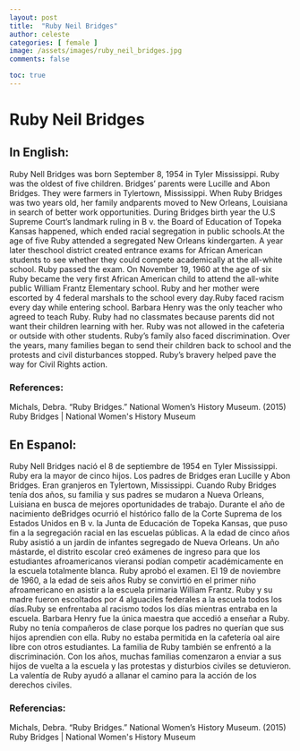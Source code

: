 ```yaml
---
layout: post
title:  "Ruby Neil Bridges"
author: celeste
categories: [ female ]
image: /assets/images/ruby_neil_bridges.jpg
comments: false

toc: true
---
```

<!-- English Section -->
# Ruby Neil Bridges

## In English: 
Ruby Nell Bridges was born September 8, 1954 in Tyler Mississippi. Ruby was the oldest of five children. Bridges’ parents were Lucille and Abon Bridges. They were farmers in Tylertown, Mississippi. When Ruby Bridges was two years old, her family andparents moved to New Orleans, Louisiana in search of better work opportunities. During Bridges birth year the U.S Supreme Court’s landmark ruling in B v. the Board of Education of Topeka Kansas happened, which ended racial segregation in public schools.At the age of five Ruby attended a segregated New Orleans kindergarten. A year later theschool district created entrance exams for African American students to see whether they could compete academically at the all-white school. Ruby passed the exam. On November 19, 1960 at the age of six Ruby became the very first African American child to attend the all-white public William Frantz Elementary school. Ruby and her mother were escorted by 4 federal marshals to the school every day.Ruby faced racism every day while entering school. Barbara Henry was the only teacher who agreed to teach Ruby. Ruby had no classmates because parents did not want their children learning with her. Ruby was not allowed in the cafeteria or outside with other students. Ruby’s family also faced discrimination. Over the years, many families began to send their children back to school and the protests and civil disturbances stopped. Ruby’s bravery helped pave the way for Civil Rights action.

### References:
Michals, Debra. “Ruby Bridges.” National Women’s History Museum. (2015) Ruby Bridges | National Women's History Museum

<!-- Spanish Section -->
## En Espanol: 
Ruby Nell Bridges nació el 8 de septiembre de 1954 en Tyler Mississippi. Ruby era la mayor de cinco hijos. Los padres de Bridges eran Lucille y Abon Bridges. Eran granjeros en Tylertown, Mississippi. Cuando Ruby Bridges tenía dos años, su familia y sus padres se mudaron a Nueva Orleans, Luisiana en busca de mejores oportunidades de trabajo. Durante el año de nacimiento deBridges ocurrió el histórico fallo de la Corte Suprema de los Estados Unidos en B v. la Junta de Educación de Topeka Kansas, que puso fin a la segregación racial en las escuelas públicas. A la edad de cinco años Ruby asistió a un jardín de infantes segregado de Nueva Orleans. Un año mástarde, el distrito escolar creó exámenes de ingreso para que los estudiantes afroamericanos vieransi podían competir académicamente en la escuela totalmente blanca. Ruby aprobó el examen. El 19 de noviembre de 1960, a la edad de seis años Ruby se convirtió en el primer niño afroamericano en asistir a la escuela primaria William Frantz. Ruby y su madre fueron escoltados por 4 alguaciles federales a la escuela todos los días.Ruby se enfrentaba al racismo todos los días mientras entraba en la escuela. Barbara Henry fue la única maestra que accedió a enseñar a Ruby. Ruby no tenía compañeros de clase porque los padres no querían que sus hijos aprendien con ella. Ruby no estaba permitida en la cafetería oal aire libre con otros estudiantes. La familia de Ruby también se enfrentó a la discriminación. Con los años, muchas familias comenzaron a enviar a sus hijos de vuelta a la escuela y las protestas y disturbios civiles se detuvieron. La valentía de Ruby ayudó a allanar el camino para la acción de los derechos civiles.

### Referencias:
Michals, Debra. “Ruby Bridges.” National Women’s History Museum. (2015) Ruby Bridges | National Women's History Museum